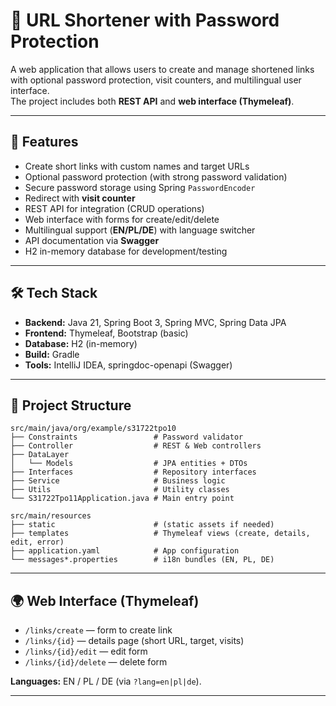 # 🔗 URL Shortener with Password Protection

A web application that allows users to create and manage shortened links with optional password protection, visit counters, and multilingual user interface.  
The project includes both **REST API** and **web interface (Thymeleaf)**.

---

## 🚀 Features
- Create short links with custom names and target URLs  
- Optional password protection (with strong password validation)  
- Secure password storage using Spring `PasswordEncoder`  
- Redirect with **visit counter**  
- REST API for integration (CRUD operations)  
- Web interface with forms for create/edit/delete  
- Multilingual support (**EN/PL/DE**) with language switcher  
- API documentation via **Swagger**  
- H2 in-memory database for development/testing  

---

## 🛠 Tech Stack
- **Backend:** Java 21, Spring Boot 3, Spring MVC, Spring Data JPA  
- **Frontend:** Thymeleaf, Bootstrap (basic)  
- **Database:** H2 (in-memory)  
- **Build:** Gradle  
- **Tools:** IntelliJ IDEA, springdoc-openapi (Swagger)  

---

## 📂 Project Structure
```text
src/main/java/org/example/s31722tpo10
├── Constraints                 # Password validator
├── Controller                  # REST & Web controllers
├── DataLayer
│   └── Models                  # JPA entities + DTOs
├── Interfaces                  # Repository interfaces
├── Service                     # Business logic
├── Utils                       # Utility classes
└── S31722Tpo11Application.java # Main entry point

src/main/resources
├── static                      # (static assets if needed)
├── templates                   # Thymeleaf views (create, details, edit, error)
├── application.yaml            # App configuration
└── messages*.properties        # i18n bundles (EN, PL, DE)
```

---

## 🌍 Web Interface (Thymeleaf)
- `/links/create` — form to create link  
- `/links/{id}` — details page (short URL, target, visits)  
- `/links/{id}/edit` — edit form  
- `/links/{id}/delete` — delete form  

**Languages:** EN / PL / DE (via `?lang=en|pl|de`).

---
